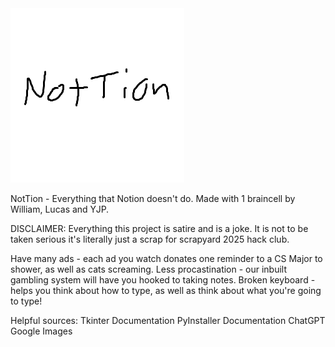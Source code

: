 <img src = "NotThumb.png">

NotTion - Everything that Notion doesn't do.
Made with 1 braincell by William, Lucas and YJP.

DISCLAIMER: Everything this project is satire and is a joke. It is not to be taken serious it's literally just a scrap for scrapyard 2025 hack club.

Have many ads - each ad you watch donates one reminder to a CS Major to shower, as well as cats screaming.
Less procastination - our inbuilt gambling system will have you hooked to taking notes.
Broken keyboard - helps you think about how to type, as well as think about what you're going to type!

Helpful sources:
Tkinter Documentation
PyInstaller Documentation
ChatGPT
Google Images
